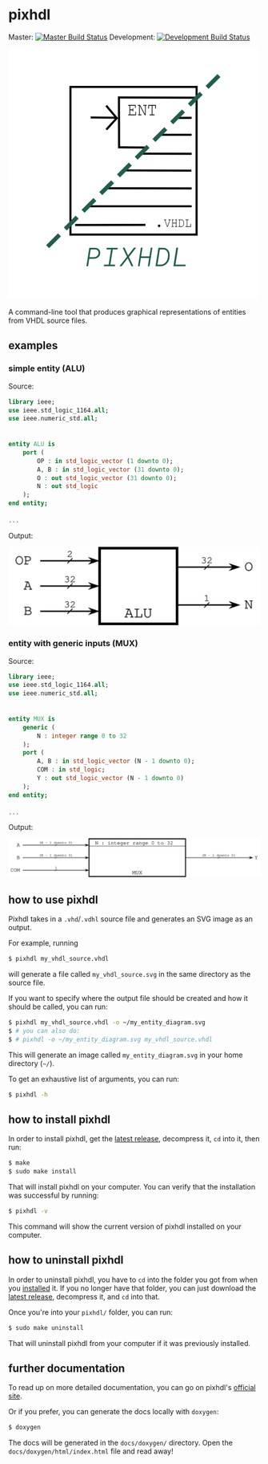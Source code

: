 # pixhdl

Master: [![Master Build Status](https://travis-ci.org/kokkonisd/pixhdl.svg?branch=master)](https://travis-ci.org/kokkonisd/pixhdl)
Development: [![Development Build Status](https://travis-ci.org/kokkonisd/pixhdl.svg?branch=development)](https://travis-ci.org/kokkonisd/pixhdl)

<img src="https://github.com/kokkonisd/pixhdl/blob/master/pixhdl.png" width="500">

A command-line tool that produces graphical representations of entities from
VHDL source files.

## examples

### simple entity (ALU)

Source:

```vhdl
library ieee;
use ieee.std_logic_1164.all;
use ieee.numeric_std.all;


entity ALU is
    port (
        OP : in std_logic_vector (1 downto 0);
        A, B : in std_logic_vector (31 downto 0);
        O : out std_logic_vector (31 downto 0);
        N : out std_logic
    );
end entity;

...
```

Output:

![ALU SVG output](ALU_diagram.svg)

### entity with generic inputs (MUX)

Source:

```vhdl
library ieee;
use ieee.std_logic_1164.all;
use ieee.numeric_std.all;


entity MUX is
    generic (
        N : integer range 0 to 32
    );
    port (
        A, B : in std_logic_vector (N - 1 downto 0);
        COM : in std_logic;
        Y : out std_logic_vector (N - 1 downto 0)
    );
end entity;

...
```

Output:

![MUX SVG output](MUX_diagram.svg)


## how to use pixhdl

Pixhdl takes in a `.vhd`/`.vdhl` source file and generates an SVG image as an
output.

For example, running

```bash
$ pixhdl my_vhdl_source.vhdl
```

will generate a file called `my_vhdl_source.svg` in the same directory as the
source file.

If you want to specify where the output file should be created and how it
should be called, you can run:

```bash
$ pixhdl my_vhdl_source.vhdl -o ~/my_entity_diagram.svg
$ # you can also do:
$ # pixhdl -o ~/my_entity_diagram.svg my_vhdl_source.vhdl
```

This will generate an image called `my_entity_diagram.svg` in your home
directory (`~/`).

To get an exhaustive list of arguments, you can run:

```bash
$ pixhdl -h
```


## how to install pixhdl

In order to install pixhdl, get the
[latest release](https://github.com/kokkonisd/pixhdl/releases/latest),
decompress it, `cd` into it, then run:

```bash
$ make
$ sudo make install
```

That will install pixhdl on your computer. You can verify that the installation
was successful by running:

```bash
$ pixhdl -v
```

This command will show the current version of pixhdl installed on your
computer.

## how to uninstall pixhdl

In order to uninstall pixhdl, you have to `cd` into the folder you got from
when you [installed](#how-to-install-pixhdl) it. If you no longer have that
folder, you can just download the
[latest release](https://github.com/kokkonisd/pixhdl/releases/latest),
decompress it, and `cd` into that.

Once you're into your `pixhdl/` folder, you can run:

```bash
$ sudo make uninstall
```

That will uninstall pixhdl from your computer if it was previously installed.


## further documentation

To read up on more detailed documentation, you can go on pixhdl's
[official site](https://kokkonisd.github.io/pixhdl/).

Or if you prefer, you can generate the docs locally with `doxygen`:

```bash
$ doxygen
```

The docs will be generated in the `docs/doxygen/` directory. Open the
`docs/doxygen/html/index.html` file and read away!
